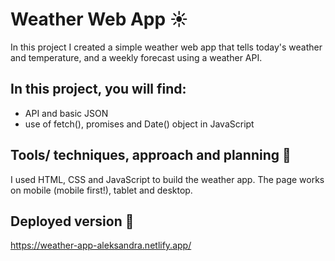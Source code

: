 # Weather Web App :sunny:

In this project I created a simple weather web app that tells today's weather and temperature, and a weekly forecast using a weather API.

## In this project, you will find:

- API and basic JSON
- use of fetch(), promises and Date() object in JavaScript

## Tools/ techniques, approach and planning 🔨

I used HTML, CSS and JavaScript to build the weather app. The page works on mobile (mobile first!), tablet and desktop.

## Deployed version 🚀

https://weather-app-aleksandra.netlify.app/
